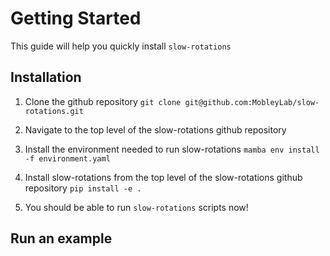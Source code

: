 # Getting Started

This guide will help you quickly install `slow-rotations`

## Installation

1. Clone the github repository
	`git clone git@github.com:MobleyLab/slow-rotations.git`

2. Navigate to the top level of the slow-rotations github repository

2. Install the environment needed to run slow-rotations
	`mamba env install -f environment.yaml`

3. Install slow-rotations from the top level of the slow-rotations github repository
	`pip install -e .`

3. You should be able to run `slow-rotations` scripts now!


## Run an example









